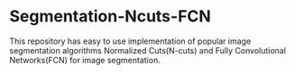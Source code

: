 # Segmentation-Ncuts-FCN
This repository has easy to use implementation of popular image segmentation algorithms Normalized Cuts(N-cuts) and Fully Convolutional Networks(FCN) for image segmentation. 


